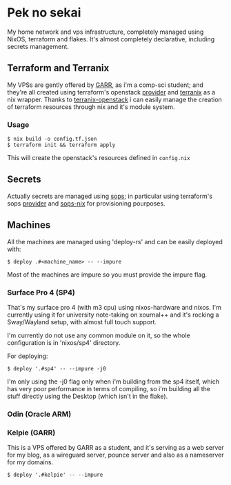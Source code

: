 # Pek no sekai

My home network and vps infrastructure, completely managed using NixOS,
terraform and flakes.
It's almost completely declarative, including secrets management.

## Terraform and Terranix

My VPSs are gently offered by [GARR](https://cloud.garr.it/), as i'm a comp-sci student; and
they're all created using terraform's openstack [provider](https://registry.terraform.io/providers/terraform-provider-openstack/openstack/latest/docs) and [terranix](https://terranix.org/)
as a nix wrapper.
Thanks to [terranix-openstack](https://github.com/heph2/terranix-openstack) i can easily manage the creation of terraform
resources through nix and it's module system.

### Usage
	$ nix build -o config.tf.json
	$ terraform init && terraform apply

This will create the openstack's resources defined in `config.nix`

## Secrets

Actually secrets are managed using [sops](https://github.com/mozilla/sops); in particular using
terraform's sops [provider](https://registry.terraform.io/providers/carlpett/sops/latest/docs) and [sops-nix](https://github.com/Mic92/sops-nix) for provisioning pourposes.

## Machines

All the machines are managed using 'deploy-rs' and can be easily deployed
with:

	$ deploy .#<machine_name> -- --impure

Most of the machines are impure so you must provide the impure flag.

### Surface Pro 4 (SP4)

That's my surface pro 4 (with m3 cpu) using nixos-hardware and nixos.
I'm currently using it for university note-taking on xournal++ and it's 
rocking a Sway/Wayland setup, with almost full touch support.

I'm currently do not use any common module on it, so the whole configuration is in 'nixos/sp4' directory.

For deploying:

	$ deploy '.#sp4' -- --impure -j0

I'm only using the -j0 flag only when i'm building from the sp4 itself, which has very poor performance in terms of compiling, so i'm building all the stuff directly using the Desktop (which isn't in the flake).

### Odin (Oracle ARM)

### Kelpie (GARR)

This is a VPS offered by GARR as a student, and it's serving as a web server for my blog, as a wireguard server, pounce
server and also as a nameserver for my domains.

	$ deploy '.#kelpie' -- --impure

